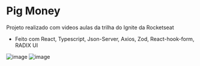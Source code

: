 # Pig Money

Projeto realizado com videos aulas da trilha do Ignite da Rocketseat

- Feito com React, Typescript, Json-Server, Axios, Zod, React-hook-form, RADIX UI

![image](https://github.com/Isabela-Silva/pig-money/assets/72450422/d781abd5-1461-4c5c-a687-c470a515fb0a)
![image](https://github.com/Isabela-Silva/pig-money/assets/72450422/089f3489-5b91-4675-b2ec-2d30dd529d5c)
